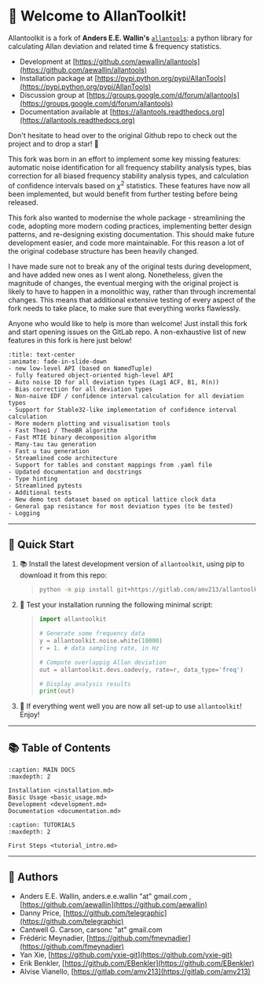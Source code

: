 # 📑 Welcome to AllanToolkit!

Allantoolkit is a fork of **Anders E.E. Wallin's** 
[`allantools`](https://githubcom/aewallin/allantools): a python library for 
calculating Allan deviation and related time & frequency statistics.

* Development at [https://github.com/aewallin/allantools](https://github.com/aewallin/allantools)
* Installation package at [https://pypi.python.org/pypi/AllanTools](https://pypi.python.org/pypi/AllanTools)
* Discussion group at [https://groups.google.com/d/forum/allantools](https://groups.google.com/d/forum/allantools)
* Documentation available at [https://allantools.readthedocs.org](https://allantools.readthedocs.org)

Don't hesitate to head over to the original Github repo to check out the 
project and to drop a star! 🌟

This fork was born in an effort to implement some key missing features: 
automatic noise identification for all frequency stability analysis types, 
bias correction for all biased frequency stability analysis types, and 
calculation of confidence intervals based on $\chi^2$ statistics. These 
features have now all been implemented, but would benefit from further 
testing before being released.

This fork also wanted to modernise the whole package - streamlining the code, 
adopting more modern coding practices, implementing better design patterns, 
and re-designing existing documentation. This should make future development 
easier, and code more maintainable. For this reason a lot of the original 
codebase structure has been heavily changed.

I have made sure not to break any of the original tests during development, 
and have added new ones as I went along. Nonetheless, given the magnitude 
of changes, the eventual merging with the original project is likely to
have to happen in a monolithic way, rather than through incremental changes.
This means that additional extensive testing of every aspect of the fork 
needs to take place, to make sure that everything works flawlessly.

Anyone who would like to help is more than welcome! Just install this fork 
and start opening issues on the GitLab repo. A non-exhaustive list of new 
features in this fork is here just below!

```{dropdown} 🔥 CHANGELOG
:title: text-center
:animate: fade-in-slide-down
- new low-level API (based on NamedTuple)
- fully featured object-oriented high-level API
- Auto noise ID for all deviation types (Lag1 ACF, B1, R(n))
- Bias correction for all deviation types
- Non-naive EDF / confidence interval calculation for all deviation types
- Support for Stable32-like implementation of confidence interval calculation
- More modern plotting and visualisation tools
- Fast Theo1 / TheoBR algorithm
- Fast MTIE binary decomposition algorithm
- Many-tau tau generation
- Fast u tau generation
- Streamlined code architecture
- Support for tables and constant mappings from .yaml file
- Updated documentation and docstrings
- Type hinting
- Streamlined pytests
- Additional tests
- New demo test dataset based on optical lattice clock data
- General gap resistance for most deviation types (to be tested)
- Logging
```

---

## 🚀 Quick Start

1. 📚 Install the latest development version of `allantoolkit`, using pip to 
   download it from this repo:

    >```bash
    >python -m pip install git+https://gitlab.com/amv213/allantoolkit.git
    >```
   
2. 🐍 Test your installation running the following minimal script:

   >```python
   >import allantoolkit
   > 
   ># Generate some frequency data
   >y = allantoolkit.noise.white(10000)
   >r = 1. # data sampling rate, in Hz
   >
   ># Compute overlappig Allan deviation
   >out = allantoolkit.devs.oadev(y, rate=r, data_type='freq')
   >
   ># Display analysis results
   >print(out)
   >```

3. 🎉 If everything went well you are now all set-up to use `allantoolkit`! 
   Enjoy!

---

## 📚 Table of Contents


```{toctree}
:caption: MAIN DOCS
:maxdepth: 2

Installation <installation.md>
Basic Usage <basic_usage.md>
Development <development.md>
Documentation <documentation.md>
```

```{toctree}
:caption: TUTORIALS
:maxdepth: 2

First Steps <tutorial_intro.md>
```

---

## 📝 Authors

* Anders E.E. Wallin, anders.e.e.wallin "at" gmail.com , 
  [https://github.com/aewallin](https://github.com/aewallin)
* Danny Price, [https://github.com/telegraphic](https://github.com/telegraphic)
* Cantwell G. Carson, carsonc "at" gmail.com
* Frédéric Meynadier, [https://github.com/fmeynadier](https://github.com/fmeynadier)
* Yan Xie, [https://github.com/yxie-git](https://github.com/yxie-git)
* Erik Benkler, [https://github.com/EBenkler](https://github.com/EBenkler)
* Alvise Vianello, [https://gitlab.com/amv213](https://gitlab.com/amv213)